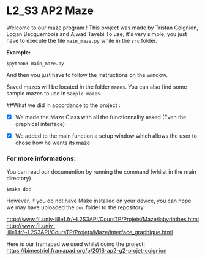 # L2_S3 AP2 Maze

Welcome to our maze program !
This project was made by Tristan Coignion, Logan Becquembois and Ajwad Tayebi
To use, it's very simple, you just have to execute the file `main_maze.py` while in the `src` folder.


**Example:**

```$python3 main_maze.py```

And then you just have to follow the instructions on the window.

Saved mazes will be located in the folder `mazes`.
You can also find some sample mazes to use in `Sample mazes`.


##What we did in accordance to the project :

- [x] We made the Maze Class with all the functionnality asked (Even the graphical interface)
- [x] We added to the main function a setup window which allows the user to chose how he wants its maze


### For more informations:

You can read our documention by running the command (whilst in the main directory)

```$make doc```

However, if you do not have Make installed on your device, you can hope we may have uploaded the `doc` folder to the repository

http://www.fil.univ-lille1.fr/~L2S3API/CoursTP/Projets/Maze/labyrinthes.html
http://www.fil.univ-lille1.fr/~L2S3API/CoursTP/Projets/Maze/interface_graphique.html

Here is our framapad we used whilst doing the project: https://bimestriel.framapad.org/p/2018-ap2-g2-projet-coignion
